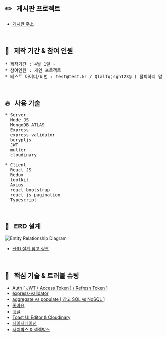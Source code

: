 ## :pencil2: &nbsp; 게시판 프로젝트

* [게시판 주소](https://protected-wildwood-11173.herokuapp.com)

<br/>
  
## :raising_hand: &nbsp; 제작 기간 & 참여 인원

<pre>
* 제작기간 : 4월 1일 ~
* 참여인원 : 개인 프로젝트
* 테스트 아이디/비번 : test@test.kr / Qlalfqjsgh123@ ( 탈퇴하지 말아주세요 )  
</pre>

<br/>

## :fire: &nbsp; 사용 기술

<pre>
* Server
  Node JS
  MongoDB ATLAS
  Express
  express-validator
  bcryptjs
  JWT
  multer
  cloudinary
  
* Client
  React JS
  Redux
  toolkit
  Axios
  react-bootstrap
  react-js-pagination
  Typescript
</pre>

<br/>

## :ledger: &nbsp; ERD 설계
![Entity Relationship Diagram](https://user-images.githubusercontent.com/97034723/196351643-ece78c87-fb85-433b-a027-b3b2a11a7004.jpg)
* [ERD 설계 참고 링크](https://www.notion.so/ERD-bec6370fefe343fa9eb38da8503f8a0e)

<br/>

## :pushpin: &nbsp; 핵심 기술 & 트러블 슈팅
* [Auth [ JWT ( Access Token ) / Refresh Token ]](https://github.com/Ji-eun1/forum/issues/11)
* [express-validator](https://github.com/Ji-eun1/forum/issues/13) 
* [aggregate vs populate [ 참고 SQL vs NoSQL ]](https://github.com/Ji-eun1/forum/issues/12)
* [좋아요](https://github.com/Ji-eun1/forum/issues/10)
* [댓글](https://github.com/Ji-eun1/forum/issues/9)
* [Toast UI Editor & Cloudinary](https://github.com/Ji-eun1/forum/issues/2)
* [페이지네이션](https://github.com/Ji-eun1/forum/issues/8)
* [서치박스 & 셀렉박스](https://github.com/Ji-eun1/forum/issues/7)





